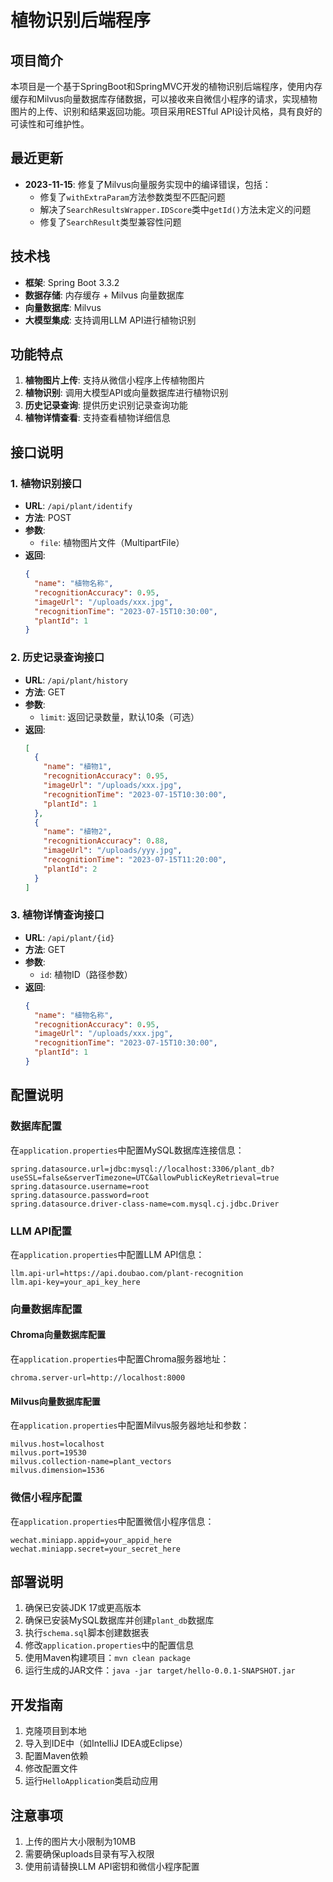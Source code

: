 # 植物识别后端程序

## 项目简介

本项目是一个基于SpringBoot和SpringMVC开发的植物识别后端程序，使用内存缓存和Milvus向量数据库存储数据，可以接收来自微信小程序的请求，实现植物图片的上传、识别和结果返回功能。项目采用RESTful API设计风格，具有良好的可读性和可维护性。

## 最近更新

- **2023-11-15**: 修复了Milvus向量服务实现中的编译错误，包括：
  - 修复了`withExtraParam`方法参数类型不匹配问题
  - 解决了`SearchResultsWrapper.IDScore`类中`getId()`方法未定义的问题
  - 修复了`SearchResult`类型兼容性问题

## 技术栈

- **框架**: Spring Boot 3.3.2
- **数据存储**: 内存缓存 + Milvus 向量数据库
- **向量数据库**: Milvus
- **大模型集成**: 支持调用LLM API进行植物识别

## 功能特点

1. **植物图片上传**: 支持从微信小程序上传植物图片
2. **植物识别**: 调用大模型API或向量数据库进行植物识别
3. **历史记录查询**: 提供历史识别记录查询功能
4. **植物详情查看**: 支持查看植物详细信息

## 接口说明

### 1. 植物识别接口

- **URL**: `/api/plant/identify`
- **方法**: POST
- **参数**: 
  - `file`: 植物图片文件（MultipartFile）
- **返回**: 
  ```json
  {
    "name": "植物名称",
    "recognitionAccuracy": 0.95,
    "imageUrl": "/uploads/xxx.jpg",
    "recognitionTime": "2023-07-15T10:30:00",
    "plantId": 1
  }
  ```

### 2. 历史记录查询接口

- **URL**: `/api/plant/history`
- **方法**: GET
- **参数**: 
  - `limit`: 返回记录数量，默认10条（可选）
- **返回**: 
  ```json
  [
    {
      "name": "植物1",
      "recognitionAccuracy": 0.95,
      "imageUrl": "/uploads/xxx.jpg",
      "recognitionTime": "2023-07-15T10:30:00",
      "plantId": 1
    },
    {
      "name": "植物2",
      "recognitionAccuracy": 0.88,
      "imageUrl": "/uploads/yyy.jpg",
      "recognitionTime": "2023-07-15T11:20:00",
      "plantId": 2
    }
  ]
  ```

### 3. 植物详情查询接口

- **URL**: `/api/plant/{id}`
- **方法**: GET
- **参数**: 
  - `id`: 植物ID（路径参数）
- **返回**: 
  ```json
  {
    "name": "植物名称",
    "recognitionAccuracy": 0.95,
    "imageUrl": "/uploads/xxx.jpg",
    "recognitionTime": "2023-07-15T10:30:00",
    "plantId": 1
  }
  ```

## 配置说明

### 数据库配置

在`application.properties`中配置MySQL数据库连接信息：

```properties
spring.datasource.url=jdbc:mysql://localhost:3306/plant_db?useSSL=false&serverTimezone=UTC&allowPublicKeyRetrieval=true
spring.datasource.username=root
spring.datasource.password=root
spring.datasource.driver-class-name=com.mysql.cj.jdbc.Driver
```

### LLM API配置

在`application.properties`中配置LLM API信息：

```properties
llm.api-url=https://api.doubao.com/plant-recognition
llm.api-key=your_api_key_here
```

### 向量数据库配置

#### Chroma向量数据库配置

在`application.properties`中配置Chroma服务器地址：

```properties
chroma.server-url=http://localhost:8000
```

#### Milvus向量数据库配置

在`application.properties`中配置Milvus服务器地址和参数：

```properties
milvus.host=localhost
milvus.port=19530
milvus.collection-name=plant_vectors
milvus.dimension=1536
```

### 微信小程序配置

在`application.properties`中配置微信小程序信息：

```properties
wechat.miniapp.appid=your_appid_here
wechat.miniapp.secret=your_secret_here
```

## 部署说明

1. 确保已安装JDK 17或更高版本
2. 确保已安装MySQL数据库并创建`plant_db`数据库
3. 执行`schema.sql`脚本创建数据表
4. 修改`application.properties`中的配置信息
5. 使用Maven构建项目：`mvn clean package`
6. 运行生成的JAR文件：`java -jar target/hello-0.0.1-SNAPSHOT.jar`

## 开发指南

1. 克隆项目到本地
2. 导入到IDE中（如IntelliJ IDEA或Eclipse）
3. 配置Maven依赖
4. 修改配置文件
5. 运行`HelloApplication`类启动应用

## 注意事项

1. 上传的图片大小限制为10MB
2. 需要确保uploads目录有写入权限
3. 使用前请替换LLM API密钥和微信小程序配置
